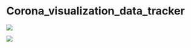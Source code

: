 # Corona_visualization_data_tracker

![](https://pbs.twimg.com/media/FbP4Mx6WYAIv7PT?format=jpg&name=large)

![](https://pbs.twimg.com/media/FbPNnkFXoAIod0j?format=png&name=360x360)
